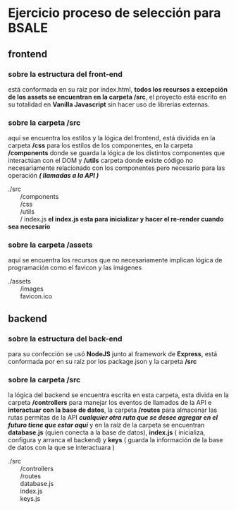 # Ejercicio proceso de selección para BSALE

## frontend

### sobre la estructura del front-end

está conformada en su raíz por index.html, **todos los recursos a excepción de los assets se encuentran en la carpeta /src**, el proyecto está escrito en su totalidad en **Vanilla Javascript**
sin hacer uso de librerias externas.

### sobre la carpeta /src

aquí se encuentra los estilos y la lógica del frontend, está dividida en la carpeta **/css** para los estilos de los componentes, en la carpeta **/components** donde se guarda la lógica de los distintos componentes que interactúan con el DOM y **/utils** carpeta donde existe código no necesariamente relacionado con los componentes pero necesario para las operación **_( llamadas a la API )_**  

./src  
&nbsp;&nbsp;&nbsp;&nbsp;&nbsp;&nbsp;&nbsp;/components  
&nbsp;&nbsp;&nbsp;&nbsp;&nbsp;&nbsp;&nbsp;/css  
&nbsp;&nbsp;&nbsp;&nbsp;&nbsp;&nbsp;&nbsp;/utils  
&nbsp;&nbsp;&nbsp;&nbsp;&nbsp;&nbsp;&nbsp;/ index.js   **el index.js esta para inicializar y hacer el re-render cuando sea necesario**


### sobre la carpeta /assets

aquí se encuentra los recursos que no necesariamente implican lógica de programación como el favicon y las imágenes  

./assets  
&nbsp;&nbsp;&nbsp;&nbsp;&nbsp;&nbsp;&nbsp;/images    
&nbsp;&nbsp;&nbsp;&nbsp;&nbsp;&nbsp;&nbsp;favicon.ico   

  

   


## backend

### sobre la estructura del back-end
para su confección se usó **NodeJS** junto al framework de **Express**, está conformada por en su raíz por los package.json y la carpeta **/src**


### sobre la carpeta /src


la lógica del backend se encuentra escrita en esta carpeta, esta divida en la carpeta **/controllers** para manejar los eventos de llamados de la API e **interactuar con la base de datos**, la carpeta **/routes** para almacenar las rutas permitas de la API _**cualquier otra ruta que se desee agregar en el futuro tiene que estar aquí**_ y en la raíz de la carpeta se encuentran **database.js** (quien conecta a la base de datos), **index.js** ( inicializa, configura y arranca el backend) y **keys** ( guarda la información de la base de datos con la que se interactuara )  

./src  
&nbsp;&nbsp;&nbsp;&nbsp;&nbsp;&nbsp;&nbsp;/controllers    
&nbsp;&nbsp;&nbsp;&nbsp;&nbsp;&nbsp;&nbsp;/routes    
&nbsp;&nbsp;&nbsp;&nbsp;&nbsp;&nbsp;&nbsp;database.js    
&nbsp;&nbsp;&nbsp;&nbsp;&nbsp;&nbsp;&nbsp;index.js  
&nbsp;&nbsp;&nbsp;&nbsp;&nbsp;&nbsp;&nbsp;keys.js  
   
